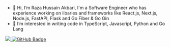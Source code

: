 - 👋 Hi, I’m Raza Hussain Akbari, I'm a Software Engineer who has experience working on libaries and frameworks like React.js, Next.js, Node.js, FastAPI, Flask and Go Fiber & Go Gin
- 👀 I’m interested in writing code in TypeScript, Javascript, Python and Go Lang 

<a href="https://github.com/riffatS/github-profile-views-counter">
    <img src="https://komarev.com/ghpvc/?username=riffatS">
</a>
<a href="https://github.com/AfshanRasheed?tab=followers"><img src="https://img.shields.io/github/followers/rhakbari?label=Followers&style=social" alt="GitHub Badge"></a>
